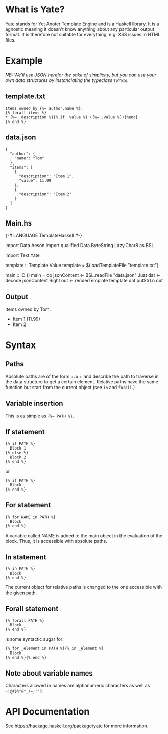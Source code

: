 # What is Yate?

Yate stands for Yet Anoter Template Engine and is a Haskell library. It is a
agnostic meaning it doesn't know anything about any particular output format.
It is therefore not suitable for everything, e.g. XSS issues in HTML files.

# Example

*NB: We'll use JSON herefor the sake of simplicity, but you can use your own
data structures by instanciating the typeclass `ToYate`.*

## template.txt

```
Items owned by {%= author.name %}:
{% forall items %}
* {%= .description %}{% if .value %} ({%= .value %}){%end}
{% end %}
```

## data.json

```
{
  "author": {
    "name": "Tom"
  },
  "items": [
    {
      "description": "Item 1",
      "value": 11.99
    },
    {
      "description": "Item 2"
    }
  ]
}
```

## Main.hs

{-# LANGUAGE TemplateHaskell #-}

import           Data.Aeson
import qualified Data.ByteString.Lazy.Char8 as BSL

import           Text.Yate

template :: Template Value
template = $(loadTemplateFile "template.txt")

main :: IO ()
main = do
  jsonContent <- BSL.readFile "data.json"
  Just  dat   <- decode jsonContent
  Right out   <- renderTemplate template dat
  putStrLn out

## Output

Items owned by Tom:
* Item 1 (11.99)
* Item 2

# Syntax

## Paths

Absolute paths are of the form `a.b.c` and describe the path to traverse in the
data structure to get a certain element. Relative paths have the same function
but start from the current object (see `in` and `forall`.)

## Variable insertion

This is as simple as `{%= PATH %}`.

## If statement

```
{% if PATH %}
  Block 1
{% else %}
  Block 2
{% end %}
```

or

```
{% if PATH %}
  Block
{% end %}
```

## For statement

```
{% for NAME in PATH %}
  Block
{% end %}
```

A variable called NAME is added to the main object in the evaluation of the
block. Thus, it is accessible with absolute paths.

## In statement

```
{% in PATH %}
  Block
{% end %}
```

The current object for relative paths is changed to the one accessible with
the given path.

## Forall statement

```
{% forall PATH %}
  Block
{% end %}
```

is some syntactic sugar for:

```
{% for _element in PATH %}{% in _element %}
  Block
{% end %}{% end %}
```

## Note about variable names

Characters allowed in names are alphanumeric characters as well as
`-~!@#$%^&*_+=;:'?`.

# API Documentation

See https://hackage.haskell.org/package/yate for more information.
